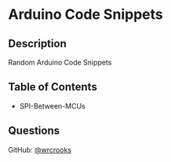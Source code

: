 # Arduino Code Snippets

## Description
Random Arduino Code Snippets

## Table of Contents
* SPI-Between-MCUs

## Questions

GitHub: [@wrcrooks](https://www.github.com/wrcrooks)